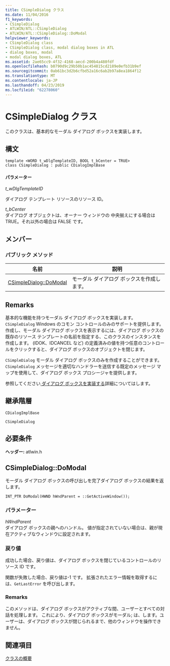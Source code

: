 ```yaml
---
title: CSimpleDialog クラス
ms.date: 11/04/2016
f1_keywords:
- CSimpleDialog
- ATLWIN/ATL::CSimpleDialog
- ATLWIN/ATL::CSimpleDialog::DoModal
helpviewer_keywords:
- CSimpleDialog class
- CSimpleDialog class, modal dialog boxes in ATL
- dialog boxes, modal
- modal dialog boxes, ATL
ms.assetid: 2ae65cc9-4f32-4168-aecd-200b4a480fdf
ms.openlocfilehash: b0790d9c29b50b1ac454815cd2189e0efb31b9ef
ms.sourcegitcommit: 0ab61bc3d2b6cfbd52a16c6ab2b97a8ea1864f12
ms.translationtype: MT
ms.contentlocale: ja-JP
ms.lasthandoff: 04/23/2019
ms.locfileid: "62278060"
---
```

# <a name="csimpledialog-class"></a>CSimpleDialog クラス

このクラスは、基本的なモーダル ダイアログ ボックスを実装します。

## <a name="syntax"></a>構文

```
template <WORD t_wDlgTemplateID, BOOL t_bCenter = TRUE>
class CSimpleDialog : public CDialogImplBase
```

#### <a name="parameters"></a>パラメーター

*t_wDlgTemplateID*

ダイアログ テンプレート リソースのリソース ID。

*t_bCenter*<br/>
ダイアログ オブジェクトは、オーナー ウィンドウの 中央揃えにする場合は TRUE。それ以外の場合は FALSE です。

## <a name="members"></a>メンバー

### <a name="public-methods"></a>パブリック メソッド

|名前|説明|
|----------|-----------------|
|[CSimpleDialog::DoModal](#domodal)|モーダル ダイアログ ボックスを作成します。|

## <a name="remarks"></a>Remarks

基本的な機能を持つモーダル ダイアログ ボックスを実装します。 `CSimpleDialog` Windows のコモン コントロールのみのサポートを提供します。 作成し、モーダル ダイアログ ボックスを表示するには、ダイアログ ボックスの既存のリソース テンプレートの名前を指定する、このクラスのインスタンスを作成します。 (IDOK、IDCANCEL など) の定義済みの値を持つ任意のコントロールをクリックすると、ダイアログ ボックスのオブジェクトを閉じます。

`CSimpleDialog` モーダル ダイアログ ボックスのみを作成することができます。 `CSimpleDialog` メッセージを適切なハンドラーを送信する既定のメッセージ マップを使用して、ダイアログ ボックス プロシージャを提供します。

参照してください[ ダイアログ ボックスを実装する](../../atl/implementing-a-dialog-box.md)詳細についてはします。

## <a name="inheritance-hierarchy"></a>継承階層

`CDialogImplBase`

`CSimpleDialog`

## <a name="requirements"></a>必要条件

**ヘッダー:** atlwin.h

##  <a name="domodal"></a>  CSimpleDialog::DoModal

モーダル ダイアログ ボックスの呼び出しを完了ダイアログ ボックスの結果を返します。

```
INT_PTR DoModal(HWND hWndParent = ::GetActiveWindow());
```

### <a name="parameters"></a>パラメーター

*hWndParent*<br/>
ダイアログ ボックスの親へのハンドル。 値が指定されていない場合は、親が現在アクティブなウィンドウに設定されます。

### <a name="return-value"></a>戻り値

成功した場合、戻り値は、ダイアログ ボックスを閉じているコントロールのリソース ID です。

関数が失敗した場合、戻り値は-1 です。 拡張されたエラー情報を取得するには、`GetLastError` を呼び出します。

### <a name="remarks"></a>Remarks

このメソッドは、ダイアログ ボックスがアクティブな間、ユーザーとすべての対話を処理します。 これにより、ダイアログ ボックスがモーダル; は、します。ユーザーは、ダイアログ ボックスが閉じられるまで、他のウィンドウを操作できません。

## <a name="see-also"></a>関連項目

[クラスの概要](../../atl/atl-class-overview.md)
